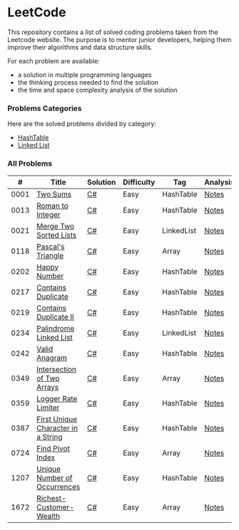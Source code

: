 LeetCode
========

This repository contains a list of solved coding problems taken from the Leetcode website. The purpose is to mentor junior developers, helping them improve their algorithms and data structure skills.

For each problem are available:

* a solution in multiple programming languages
* the thinking process needed to find the solution
* the time and space complexity analysis of the solution

### Problems Categories

Here are the solved problems divided by category:

* [HashTable]([https://leetcode.com/problems/roman-to-integer/description/]([https://github.com/FrancoFernando/leetcode/blob/main/LinkedList/linked-list.md](https://github.com/FrancoFernando/leetcode/tree/main/HashTable)))
* [Linked List]([https://leetcode.com/problems/roman-to-integer/description/](https://github.com/FrancoFernando/leetcode/blob/main/LinkedList/linked-list.md))

### All Problems

| # | Title | Solution | Difficulty | Tag | Analysis |
|---| ----- | -------- | ---------- | --- | -------- |
|0001|[Two Sums](https://leetcode.com/problems/two-sum/description)|[C#](https://github.com/FrancoFernando/leetcode/blob/main/HashTable/0001.Two-Sum/Solution.cs)|Easy|HashTable|[Notes](https://github.com/FrancoFernando/leetcode/blob/main/HashTable/0001.Two-Sum/notes.md)|
|0013|[Roman to Integer](https://leetcode.com/problems/roman-to-integer/description/)|[C#](https://github.com/FrancoFernando/leetcode/blob/main/HashTable/0013.Roman-to-Integer/Solution.cs)|Easy|HashTable|[Notes](https://github.com/FrancoFernando/leetcode/blob/main/HashTable/0013.Roman-to-Integer/notes.md)|
|0021|[Merge Two Sorted Lists](https://leetcode.com/problems/merge-two-sorted-lists/description/)|[C#](https://github.com/FrancoFernando/leetcode/blob/main/LinkedList/0021.Merge-Two-Sorted-Lists/Solution.cs)|Easy|LinkedList|[Notes](https://github.com/FrancoFernando/leetcode/blob/main/LinkedList/0021.Merge-Two-Sorted-Lists/notes.md)|
|0118|[Pascal's Triangle](https://leetcode.com/problems/pascals-triangle/description/)|[C#](https://github.com/FrancoFernando/leetcode/blob/main/LinkedList/0118.Pascal's-Triangle/Solution.cs)|Easy|Array|[Notes](https://github.com/FrancoFernando/leetcode/blob/main/LinkedList/0118.Pascal's-Triangle/notes.md)
|0202|[Happy Number](https://leetcode.com/problems/happy-number/description/)|[C#](https://github.com/FrancoFernando/leetcode/blob/main/HashTable/0202.Happy-Number/Solution.cs)|Easy|HashTable|[Notes](https://github.com/FrancoFernando/leetcode/blob/main/HashTable/0202.Happy-Number/notes.md)|
|0217|[Contains Duplicate](https://leetcode.com/problems/contains-duplicate/description/)|[C#](https://github.com/FrancoFernando/leetcode/blob/main/HashTable/0217.Contains-Duplicate/Solution.cs)|Easy|HashTable|[Notes](https://github.com/FrancoFernando/leetcode/blob/main/HashTable/0217.Contains-Duplicatenotes.md)|
|0219|[Contains Duplicate II](https://leetcode.com/problems/contains-duplicate-ii/description/)|[C#](https://github.com/FrancoFernando/leetcode/blob/main/HashTable/0219.Contains-Duplicate-II/Solution.cs)|Easy|HashTable|[Notes](https://github.com/FrancoFernando/leetcode/blob/main/HashTable/0219.Contains-Duplicate-II/notes.md)|
|0234|[Palindrome Linked List](https://leetcode.com/problems/palindrome-linked-list/description/)|[C#](https://github.com/FrancoFernando/leetcode/blob/main/LinkedList/0234.Palindrome-Linked-List/Solution.cs)|Easy|LinkedList|[Notes](https://github.com/FrancoFernando/leetcode/blob/main/LinkedList/0234.Palindrome-Linked-List/notes.md)|
|0242|[Valid Anagram](https://leetcode.com/problems/valid-anagram/description/)|[C#](https://github.com/FrancoFernando/leetcode/blob/main/HashTable/0242.Valid-Anagram/Solution.cs)|Easy|HashTable|[Notes](https://github.com/FrancoFernando/leetcode/blob/main/HashTable/0242.Valid-Anagram/notes.md)|
|0349|[Intersection of Two Arrays](https://leetcode.com/problems/intersection-of-two-arrays/description/)|[C#](https://github.com/FrancoFernando/leetcode/blob/main/Array/0349.Intersection-of-Two-Arrays/Solution.cs)|Easy|Array|[Notes](https://github.com/FrancoFernando/leetcode/blob/main/Array/0349.Intersection-of-Two-Arrays/notes.md)|
|0359|[Logger Rate Limiter](https://leetcode.com/problems/logger-rate-limiter/description/)|[C#](https://github.com/FrancoFernando/leetcode/blob/main/HashTable/0359.Logger-Rate-Limiter/Solution.cs)|Easy|HashTable|[Notes](https://github.com/FrancoFernando/leetcode/blob/main/HashTable/0359.Logger-Rate-Limiter/notes.md)|
|0387|[First Unique Character in a String](https://leetcode.com/problems/first-unique-character-in-a-string/description/)|[C#](https://github.com/FrancoFernando/leetcode/blob/main/HashTable/0387.First-Unique-Character-in-a-String/Solution.cs)|Easy|HashTable|[Notes](https://github.com/FrancoFernando/leetcode/blob/main/HashTable/0387.First-Unique-Character-in-a-String/notes.md)|
|0724|[Find Pivot Index](https://leetcode.com/problems/find-pivot-index/description/)|[C#](https://github.com/FrancoFernando/leetcode/blob/main/Array/0724.Find-Pivot-Index/Solution.cs)|Easy|Array|[Notes](https://github.com/FrancoFernando/leetcode/blob/main/Array/0724.Find-Pivot-Index/notes.md)|
|1207|[Unique Number of Occurrences](https://leetcode.com/problems/unique-number-of-occurrences/description/)|[C#](https://github.com/FrancoFernando/leetcode/blob/main/HashTable/1207.Unique-Number-of-Occurrences/Solution.cs)|Easy|HashTable|[Notes](https://github.com/FrancoFernando/leetcode/blob/main/HashTable/1207.Unique-Number-of-Occurrences/notes.md)|
|1672|[Richest-Customer-Wealth](https://leetcode.com/problems/richest-customer-wealth/description/)|[C#](https://github.com/FrancoFernando/leetcode/blob/main/Array/1672.Richest-Customer-Wealth/Solution.cs)|Easy|Array|[Notes](https://github.com/FrancoFernando/leetcode/blob/main/Array/1672.Richest-Customer-Wealth/notes.md)|
